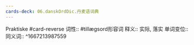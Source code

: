 ```yaml
---
cards-deck: 06.danskOrdDic.丹麦语词典
---
```


Praktiske #card-reverse 
词性::  #tillægsord形容词 
释义:: 实际, 落实
单词变位:: 
同义词:: 
^1667213987559
